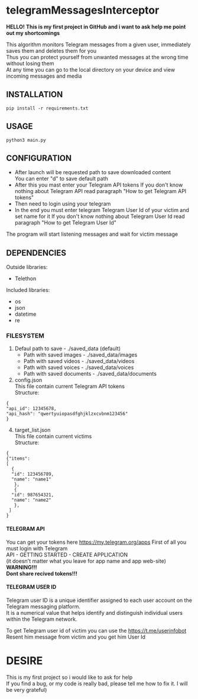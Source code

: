 # telegramMessagesInterceptor



**HELLO!**
**This is my first project in GitHub and i want to ask help me point out my shortcomings**

This algorithm monitors Telegram messages from a given user, immediately saves them and deletes them for you  
Thus you can protect yourself from unwanted messages at the wrong time without losing them  
At any time you can go to the local directory on your device and view incoming messages and media

## INSTALLATION
`pip install -r requirements.txt`

## USAGE
`python3 main.py`

## CONFIGURATION
- After launch will be requested path to save downloaded content  
  You can enter "d" to save default path
- After this you mast enter your Telegram API tokens
  If you don't know nothing about Telegram API read paragraph "How to get Telegram API tokens"  
- Then need to login using your telegram  
- In the end you must enter telegram Telegram User Id of your victim and set name for it
  If you don't know nothing about Telegram User Id read paragraph "How to get Telegram User Id"
  
The program will start listening messages and wait for victim message

## DEPENDENCIES

Outside libraries:
- Telethon

Included libraries:
- os
- json
- datetime
- re

### FILESYSTEM

1. Defaul path to save - ./saved_data (default)
    - Path with saved images       - ./saved_data/images
    - Path with saved videos       - ./saved_data/videos
    - Path with saved voices       - ./saved_data/voices
    - Path with saved documents    - ./saved_data/documents
2. config.json  
    This file contain current Telegram API tokens  
     Structure:
  ```
  {
  "api_id": 12345678,   
  "api_hash": "qwertyuiopasdfghjklzxcvbnm123456"
  }
  ```
  
4. target_list.json  
    This file contain current victims    
    Structure:    
  ```
  {
{"items":
  [
    {
    "id": 123456789,
    "name": "name1"
     },
     {
    "id": 987654321,
    "name": "name2"
     },  
   ]
  }
  ```
#### TELEGRAM API

You can get your tokens here https://my.telegram.org/apps
First of all you must login with Telegram  
API - GETTING STARTED - CREATE APPLICATION  
(it doesn't matter what you leave for app name and app web-site)  
__WARNING!!!__  
__Dont share recived tokens!!!__

#### TELEGRAM USER ID

Telegram user ID is a unique identifier assigned to each user account on the Telegram messaging platform.  
It is a numerical value that helps identify and distinguish individual users within the Telegram network.  

To get Telegram user id of victim you can use the https://t.me/userinfobot  
Resent him message from victim and you get him User Id

# DESIRE
This is my first project so i would like to ask for help  
If you find a bug, or my code is really bad, please tell me how to fix it. I will be very grateful)



